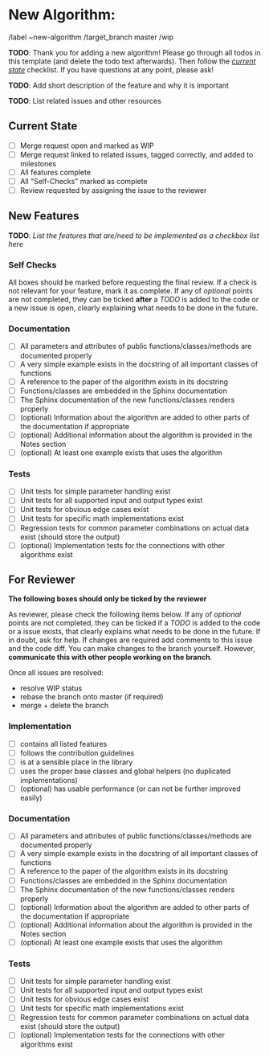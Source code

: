 # New Algorithm: <The algorithm name here>

/label ~new-algorithm
/target_branch master
/wip

**TODO**: Thank you for adding a new algorithm!
Please go through all todos in this template (and delete the todo text afterwards).
Then follow the [*current state*](#current-state) checklist.
If you have questions at any point, please ask!

**TODO**: Add short description of the feature and why it is important

**TODO**: List related issues and other resources

## Current State

- [ ] Merge request open and marked as WIP
- [ ] Merge request linked to related issues, tagged correctly, and added to milestones
- [ ] All features complete
- [ ] All "Self-Checks" marked as complete
- [ ] Review requested by assigning the issue to the reviewer

## New Features

**TODO**: *List the features that are/need to be implemented as a checkbox list here*


### Self Checks

All boxes should be marked before requesting the final review.
If a check is not relevant for your feature, mark it as complete.
If any of *optional* points are not completed, they can be ticked **after** a *TODO* is added to the code or a new issue
is open, clearly explaining what needs to be done in the future. 

### Documentation

- [ ] All parameters and attributes of public functions/classes/methods are documented properly
- [ ] A very simple example exists in the docstring of all important classes of functions
- [ ] A reference to the paper of the algorithm exists in its docstring
- [ ] Functions/classes are embedded in the Sphinx documentation
- [ ] The Sphinx documentation of the new functions/classes renders properly
- [ ] (optional) Information about the algorithm are added to other parts of the documentation if appropriate
- [ ] (optional) Additional information about the algorithm is provided in the Notes section
- [ ] (optional) At least one example exists that uses the algorithm

### Tests

- [ ] Unit tests for simple parameter handling exist
- [ ] Unit tests for all supported input and output types exist
- [ ] Unit tests for obvious edge cases exist
- [ ] Unit tests for specific math implementations exist
- [ ] Regression tests for common parameter combinations on actual data exist (should store the output)
- [ ] (optional) Implementation tests for the connections with other algorithms exist

## For Reviewer

**The following boxes should only be ticked by the reviewer**

As reviewer, please check the following items below.
If any of *optional* points are not completed, they can be ticked if a *TODO* is added to the code or a issue exists, 
that clearly explains what needs to be done in the future. 
If in doubt, ask for help.
If changes are required add comments to this issue and the code diff.
You can make changes to the branch yourself.
However, **communicate this with other people working on the branch**.

Once all issues are resolved:

- resolve WIP status
- rebase the branch onto master (if required)
- merge + delete the branch

### Implementation

- [ ] contains all listed features
- [ ] follows the contribution guidelines
- [ ] is at a sensible place in the library
- [ ] uses the proper base classes and global helpers (no duplicated implementations)
- [ ] (optional) has usable performance (or can not be further improved easily)

### Documentation

- [ ] All parameters and attributes of public functions/classes/methods are documented properly
- [ ] A very simple example exists in the docstring of all important classes of functions
- [ ] A reference to the paper of the algorithm exists in its docstring
- [ ] Functions/classes are embedded in the Sphinx documentation
- [ ] The Sphinx documentation of the new functions/classes renders properly
- [ ] (optional) Information about the algorithm are added to other parts of the documentation if appropriate
- [ ] (optional) Additional information about the algorithm is provided in the Notes section
- [ ] (optional) At least one example exists that uses the algorithm

### Tests

- [ ] Unit tests for simple parameter handling exist
- [ ] Unit tests for all supported input and output types exist
- [ ] Unit tests for obvious edge cases exist
- [ ] Unit tests for specific math implementations exist
- [ ] Regression tests for common parameter combinations on actual data exist (should store the output)
- [ ] (optional) Implementation tests for the connections with other algorithms exist
